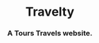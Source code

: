 <div align="center">
  <h1><strong>Travelty</strong></h1>
  <h3>A Tours Travels website.</h3>
</div>
